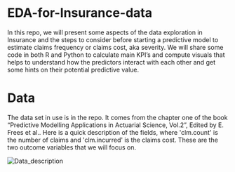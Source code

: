# EDA-for-Insurance-data
In this repo, we will present some aspects of the data exploration in Insurance and the steps to consider before starting a predictive model to estimate claims frequency or claims cost, aka severity. We will share some code in both R and Python to calculate main KPI’s and compute visuals that helps to understand how the predictors interact with each other and get some hints on their potential predictive value.
# Data
The data set in use is in the repo. It comes from the chapter one of the book “Predictive Modelling Applications in Actuarial Science, Vol.2”, Edited by E. Frees et al..
Here is a quick description of the fields, where 'clm.count' is the number of claims and 'clm.incurred' is the claims cost. These are the two outcome variables that we will focus on.

![Data_description](https://github.com/william-tiritilli/EDA-for-Insurance-data/assets/46381506/877aa874-a23e-4aff-9b3c-9b153222a2fd)

	
	
	
	

